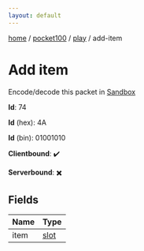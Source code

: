 ```yaml
---
layout: default
---
```


[home](/)  /  [pocket100](/protocol/pocket100)  /  [play](/protocol/pocket100/play)  /  add-item

# Add item

Encode/decode this packet in [Sandbox](../../../sandbox/pocket100#play.add_item)

**Id**: 74

**Id** (hex): 4A

**Id** (bin): 01001010

**Clientbound**: ✔️

**Serverbound**: ✖️

## Fields

Name | Type
---|---
item | [slot](/protocol/pocket100/types/slot)
